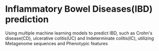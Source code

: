 # Inflammatory Bowel Diseases(IBD) prediction
Using multiple machine learning models to predict IBD, such as Crohn's disease(CD), ulcerative colitis(UC) and Indeterminate colitis(IC), utilizing Metagenome sequences and Phenotypic features
